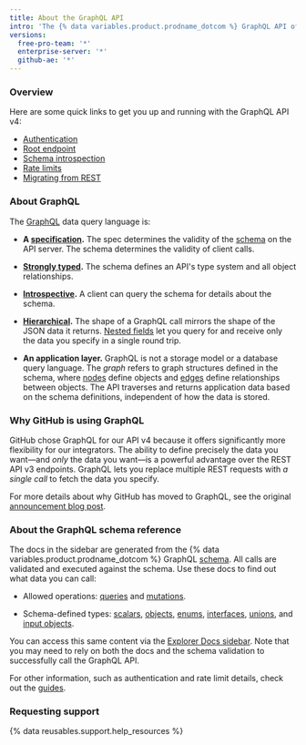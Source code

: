 ```yaml
---
title: About the GraphQL API
intro: 'The {% data variables.product.prodname_dotcom %} GraphQL API offers flexibility and the ability to define precisely the data you want to fetch.'
versions:
  free-pro-team: '*'
  enterprise-server: '*'
  github-ae: '*'
---
```


### Overview

Here are some quick links to get you up and running with the GraphQL API v4:

* [Authentication](/v4/guides/forming-calls/#authenticating-with-graphql)
* [Root endpoint](/v4/guides/forming-calls/#the-graphql-endpoint)
* [Schema introspection](/v4/guides/intro-to-graphql/#discovering-the-graphql-api)
* [Rate limits](/v4/guides/resource-limitations/)
* [Migrating from REST](/v4/guides/migrating-from-rest)

### About GraphQL

The [GraphQL](https://graphql.github.io/) data query language is:

* **A [specification](https://graphql.github.io/graphql-spec/June2018/).** The spec determines the validity of the [schema](/v4/guides/intro-to-graphql#schema) on the API server. The schema determines the validity of client calls.

* **[Strongly typed](#about-the-graphql-schema-reference).** The schema defines an API's type system and all object relationships.

* **[Introspective](/v4/guides/intro-to-graphql#discovering-the-graphql-api).** A client can query the schema for details about the schema.

* **[Hierarchical](/v4/guides/forming-calls).** The shape of a GraphQL call mirrors the shape of the JSON data it returns. [Nested fields](/v4/guides/migrating-from-rest/#example-nesting) let you query for and receive only the data you specify in a single round trip.

* **An application layer.** GraphQL is not a storage model or a database query language. The _graph_ refers to graph structures defined in the schema, where [nodes](/v4/guides/intro-to-graphql#node) define objects and [edges](/v4/guides/intro-to-graphql#edge) define relationships between objects. The API traverses and returns application data based on the schema definitions, independent of how the data is stored.

### Why GitHub is using GraphQL

GitHub chose GraphQL for our API v4 because it offers significantly more flexibility for our integrators. The ability to define precisely the data you want&mdash;and _only_ the data you want&mdash;is a powerful advantage over the REST API v3 endpoints. GraphQL lets you replace multiple REST requests with _a single call_ to fetch the data you specify.

For more details about why GitHub has moved to GraphQL, see the original [announcement blog post](https://githubengineering.com/the-github-graphql-api/).

### About the GraphQL schema reference

The docs in the sidebar are generated from the {% data variables.product.prodname_dotcom %} GraphQL [schema](/v4/guides/intro-to-graphql/#discovering-the-graphql-api). All calls are validated and executed against the schema. Use these docs to find out what data you can call:

* Allowed operations: [queries](/v4/query) and [mutations](/v4/mutation).

* Schema-defined types: [scalars](/v4/scalar), [objects](/v4/object), [enums](/v4/enum), [interfaces](/v4/interface), [unions](/v4/union), and [input objects](/v4/input_object).

You can access this same content via the [Explorer Docs sidebar](/v4/guides/using-the-explorer#accessing-the-sidebar-docs). Note that you may need to rely on both the docs and the schema validation to successfully call the GraphQL API.

For other information, such as authentication and rate limit details, check out the [guides](/v4/guides).

### Requesting support

{% data reusables.support.help_resources %}
